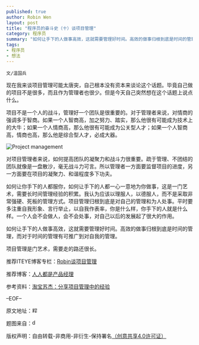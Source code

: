 ```yaml
---
published: true
author: Robin Wen
layout: post
title: "程序员的奋斗史（十）谈项目管理"
category: 程序员
summary: "如何让手下的人做事高效，这就需要管理好时间。高效的做事归根到底是时间的管理，而对于时间的管理有可推广到对自我的管理。"
tags: 
- 程序员
- 想法
---
```


`文/温国兵`

现在我来谈项目管理可能太唐突，自己根本没有资本来谈论这个话题。毕竟自己做的项目不是很多，而且作为管理者也很少。但是今天自己突然想在这个话题上说点什么。

项目不是一个人的战斗，管理好一个团队是很重要的。对于管理者来说，对情商的强调多于智商。如果一个人智商高，加之努力、踏实，那么他很有可能成为技术上的大牛；如果一个人情商高，那么他很有可能成为公关型人才；如果一个人智商高，情商也高，那么他是综合型人才，必成大器。

![Project management](http://i.imgur.com/ZBZpuUM.jpg)

对项目管理者来说，如何提高团队的凝聚力和战斗力很重要。疏于管理、不团结的团队就像是一盘散沙，毫无战斗力可言。所以管理者一方面要监督项目的进度，另一方面要在项目的凝聚力、和谐程度多下功夫。

如何让你手下的人都服你，如何让手下的人都一心一意地为你做事，这是一门艺术，需要长时间管理经验的积累。我认为应该以理服人，以德服人，而不是采取非常强硬、死板的管理方式。项目管理归根到底是对自己的管理和为人处事。平时要多注重自我形象、言行举止，以自我作表率，你是什么样，你手下的人就是什么样。一个人会不会做人，会不会处事，对自己以后的发展起了很大的作用。

如何让手下的人做事高效，这就需要管理好时间。高效的做事归根到底是时间的管理，而对于时间的管理有可推广到对自我的管理。

项目管理是门艺术，需要走的路还很长。

推荐ITEYE博客专栏：<a href="http://www.iteye.com/blogs/subjects/management" target="_blank">Robin谈项目管理</a>

推荐博客：<a href="http://iamsujie.com/" target="_blank">人人都是产品经理</a>

参考资料：<a href="http://www.pmtoo.com/project/2012/1125/1560.html" target="_blank">淘宝苏杰：分享项目管理中的经验</a>

–EOF–

原文地址：<a href="http://blog.csdn.net/justdb/article/details/8373430" target="_blank"><img src="http://i.imgur.com/BROigUO.jpg" title="程序员的奋斗史（十）谈项目管理" height="16px" width="16px" border="0" alt="程序员的奋斗史（十）谈项目管理" /></a>

题图来自：<a href="http://www.denizon.com/project-management/" target="_blank"><img src="http://i.imgur.com/wFkNs3K.jpg" title="denizon" height="16px" width="16px" border="0" alt="denizon" /></a>

版权声明：自由转载-非商用-非衍生-保持署名<a href="http://creativecommons.org/licenses/by-nc-nd/4.0/deed.zh" target="_blank">（创意共享4.0许可证）</a>
